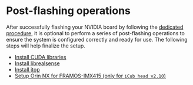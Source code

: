 # Post-flashing operations

After successfully flashing your NVIDIA board by following the [dedicated procedure](./jetpack.md), it is optional to perform a series of post-flashing operations to ensure the system is configured correctly and ready for use. The following steps will help finalize the setup.

- [Install CUDA libraries](./install-cuda-libraries.md)
- [Install librealsense](./install-librealsense.md)
- [Install jtop](./install-jtop.md)
- [Setup Orin NX for FRAMOS-IMX415 (only for `iCub head v2.10`)](./setup-framos-imx415.md)